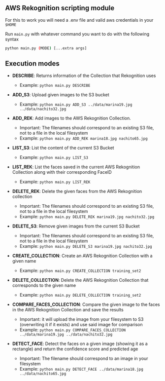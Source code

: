 ## AWS Rekognition scripting module

For this to work you will need a .env file and valid aws credentials in your `$HOME`

Run `main.py` with whatever command you want to do with the following syntax
```bash
python main.py (MODE) [...extra args]
```

## Execution modes

* **DESCRIBE**: Returns information of the Collection that Rekognition uses
    * Example: `python main.py DESCRIBE`


* **ADD_S3**: Upload given images to the S3 bucket
    * Example: `python main.py ADD_S3 ../data/marina19.jpg ../data/nachito32.jpg`


* **ADD_REK**: Add images to the AWS Rekognition Collection.
    * Important: The filenames should correspond to an existing S3 file, not to a file in the local filesystem
    * Example: `python main.py ADD_REK marina18.jpg nachito65.jpg`


* **LIST_S3**: List the content of the current S3 Bucket
    * Example: `python main.py LIST_S3`


* **LIST_REK**: List the faces saved in the current AWS Rekognition Collection along with their corresponding FaceID
    * Example: `python main.py LIST_REK`


* **DELETE_REK**: Delete the given faces from the AWS Rekognition collection
    * Important: The filenames should correspond to an existing S3 file, not to a file in the local filesystem
    * Example: `python main.py DELETE_REK marina19.jpg nachito32.jpg`


* **DELETE_S3**: Remove given images from the current S3 Bucket
    * Important: The filenames should correspond to an existing S3 file, not to a file in the local filesystem
    * Example: `python main.py DELETE_S3 marina19.jpg nachito32.jpg`


* **CREATE_COLLECTION**: Create an AWS Rekognition Collection with a given name
    * Example: `python main.py CREATE_COLLECTION training_set2`


* **DELETE_COLLECTION**: Delete the AWS Rekognition Collection that corresponds to the given name
    * Example: `python main.py DELETE_COLLECTION training_set2`


* **COMPARE_FACES_COLLECTION**: Compare the given image to the faces in the AWS Rekognition Collection and save the results
    * Important: it will upload the image from your filesystem to S3 (overwriting it if it exists) and use said image for comparison
    * Example: `python main.py COMPARE_FACES_COLLECTION ../data/marina19.jpg ../data/nachito32.jpg`


* **DETECT_FACE**: Detect the faces on a given image (showing it as a rectangle) and return the confidence score and predicted age
    * Important: The filename should correspond to an image in your filesystem
    * Example: `python main.py DETECT_FACE ../data/marina18.jpg ../data/nachito65.jpg`
    
